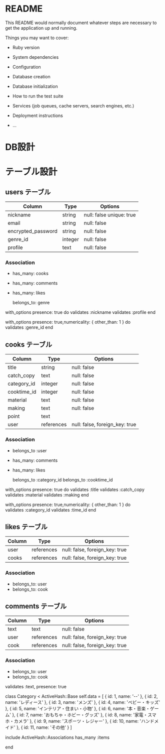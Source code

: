 # README

This README would normally document whatever steps are necessary to get the
application up and running.

Things you may want to cover:

* Ruby version

* System dependencies

* Configuration

* Database creation

* Database initialization

* How to run the test suite

* Services (job queues, cache servers, search engines, etc.)

* Deployment instructions

* ...

# DB設計

# テーブル設計

## users テーブル
| Column             | Type    | Options                  |
| -----------------  | ------- | -------------------------|
| nickname	         | string	 | null: false unique: true |
| email              | string  | null: false              |
| encrypted_password | string  | null: false              |
| genre_id           | integer | null: false              |
| profile            | text    | null: false              |
### Association
- has_many: cooks
- has_many: comments
- has_many: likes

  belongs_to: genre

with_options presence: true do
  validates :nickname
  validates :profile
end

with_options presence: true,numericality: { other_than: 1 } do  
  validates :genre_id
end  


## cooks テーブル
| Column        | Type       | Options                        |
| -----------   | ---------- | ------------------------------ |
| title         | string     | null: false                    |
| catch_copy    | text       | null: false                    |
| category_id   | integer    | null: false                    |
| cooktime_id   | integer    | null: false                    |
| material      | text       | null: false                    |
| making        | text       | null: false                    |
| point         | text       |                                |
| user          | references | null: false, foreign_key: true |
### Association
- belongs_to :user
- has_many: comments
- has_many: likes

  belongs_to :category_id
  belongs_to :cooktime_id

with_options presence: true do
  validates :title
  validates :catch_copy
  validates :material
  validates :making
end  

with_options presence: true,numericality: { other_than: 1 } do  
  validates :category_id
  validates :time_id
end  

##  likes テーブル
| Column        | Type       | Options                         |
| -----------   | ---------- | ------------------------------ |
| user          | references | null: false, foreign_key: true |
| cooks         | references | null: false, foreign_key: true |
### Association
- belongs_to: user
- belongs_to: cook

##  comments テーブル
| Column        | Type       | Options                        |
| -----------   | ---------- | ------------------------------ |
| text          | text       | null: false                    |
| user          | references | null: false, foreign_key: true |
| cook          | references | null: false, foreign_key: true |
### Association
- belongs_to: user
- belongs_to: cook

 validates :text, presence: true


 class Category < ActiveHash::Base
  self.data = [
    { id: 1, name: '--' },
    { id: 2, name: 'レディース' },
    { id: 3, name: 'メンズ' },
    { id: 4, name: 'ベビー・キッズ' },
    { id: 5, name: 'インテリア・住まい・小物' },
    { id: 6, name: '本・音楽・ゲーム' },
    { id: 7, name: 'おもちゃ・ホビー・グッズ' },
    { id: 8, name: '家電・スマホ・カメラ' },
    { id: 9, name: 'スポーツ・レジャー' },
    { id: 10, name: 'ハンドメイド' },
    { id: 11, name: 'その他' }
  ]
 
   include ActiveHash::Associations
   has_many :items
 
  end
